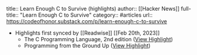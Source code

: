 title:: Learn Enough C to Survive (highlights)
author:: [[Hacker News]]
full-title:: "Learn Enough C to Survive"
category:: #articles
url:: https://codeofhonor.substack.com/p/learn-enough-c-to-survive

- Highlights first synced by [[Readwise]] [[Feb 20th, 2023]]
	- The C Programming Language, 2nd edition ([View Highlight](https://read.readwise.io/read/01gfj7vct2g85veh0w72qzq4t1))
	- Programming from the Ground Up ([View Highlight](https://read.readwise.io/read/01gfj7w3ewzxazx27d3kncf1qk))